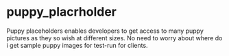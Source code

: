# puppy_placrholder
Puppy placeholders enables developers to get access to many puppy pictures as they so wish at different sizes. No need to worry about where do i get sample puppy images for test-run for clients.
